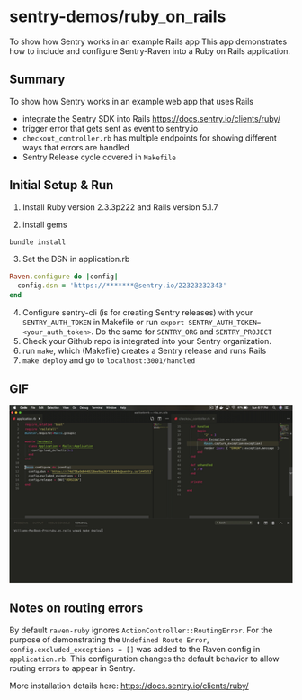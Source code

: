 # sentry-demos/ruby_on_rails
To show how Sentry works in an example Rails app
This app demonstrates how to include and configure Sentry-Raven into a Ruby on Rails application.

## Summary
To show how Sentry works in an example web app that uses Rails
- integrate the Sentry SDK into Rails https://docs.sentry.io/clients/ruby/
- trigger error that gets sent as event to sentry.io
- `checkout_controller.rb` has multiple endpoints for showing different ways that errors are handled
- Sentry Release cycle covered in `Makefile`

## Initial Setup & Run
1. Install Ruby version 2.3.3p222 and Rails version 5.1.7

2. install gems

```
bundle install
```

3. Set the DSN in application.rb

``` ruby
Raven.configure do |config|
  config.dsn = 'https://*******@sentry.io/22323232343'
end
```

4. Configure sentry-cli (is for creating Sentry releases) with your `SENTRY_AUTH_TOKEN` in Makefile or run `export SENTRY_AUTH_TOKEN=<your_auth_token>`. Do the same for `SENTRY_ORG` and `SENTRY_PROJECT`
5. Check your Github repo is integrated into your Sentry organization.
6. run `make`, which (Makefile) creates a Sentry release and runs Rails
7. `make deploy` and go to `localhost:3001/handled`
## GIF
![Alt Text](ruby_on_rails-demo.gif)


## Notes on routing errors
By default `raven-ruby` ignores `ActionController::RoutingError`. For the purpose of demonstrating the `Undefined Route Error`, ```config.excluded_exceptions = []``` was added to the Raven config in `application.rb`. This configuration changes the default behavior to allow routing errors to appear in Sentry.

More installation details here: https://docs.sentry.io/clients/ruby/
